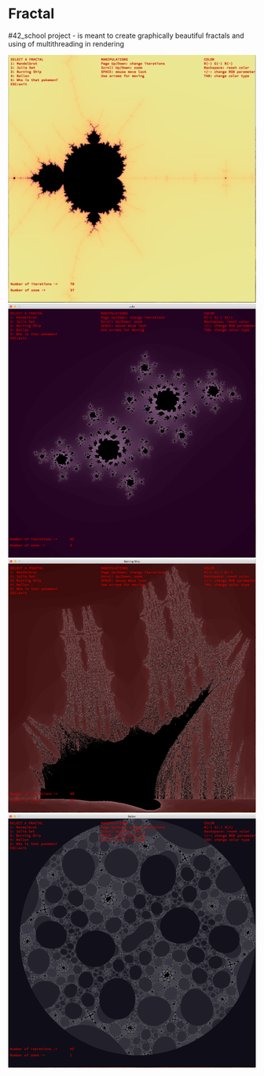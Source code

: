 # Fractal
#42_school project - is meant to create graphically beautiful fractals and using of multithreading in rendering

![Image alt](https://github.com/fahivets/Fractal/raw/master/mandelbrot.png)
![Image alt](https://github.com/fahivets/Fractal/raw/master/julia.png)
![Image alt](https://github.com/fahivets/Fractal/raw/master/burning_ship.png)
![Image alt](https://github.com/fahivets/Fractal/raw/master/ballon.png)
